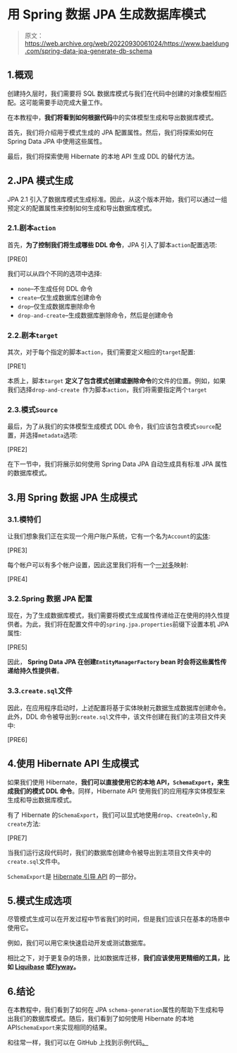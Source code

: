 # 用 Spring 数据 JPA 生成数据库模式

> 原文：<https://web.archive.org/web/20220930061024/https://www.baeldung.com/spring-data-jpa-generate-db-schema>

## 1.概观

创建持久层时，我们需要将 SQL 数据库模式与我们在代码中创建的对象模型相匹配。这可能需要手动完成大量工作。

在本教程中，**我们将看到如何根据代码**中的实体模型生成和导出数据库模式。

首先，我们将介绍用于模式生成的 JPA 配置属性。然后，我们将探索如何在 Spring Data JPA 中使用这些属性。

最后，我们将探索使用 Hibernate 的本地 API 生成 DDL 的替代方法。

## 2.JPA 模式生成

JPA 2.1 引入了数据库模式生成标准。因此，从这个版本开始，我们可以通过一组预定义的配置属性来控制如何生成和导出数据库模式。

### 2.1.剧本`action`

首先，**为了控制我们将生成哪些 DDL 命令**，JPA 引入了脚本`action`配置选项:

[PRE0]

我们可以从四个不同的选项中选择:

*   `none`–不生成任何 DDL 命令
*   `create`–仅生成数据库创建命令
*   `drop`–仅生成数据库删除命令
*   `drop-and-create`–生成数据库删除命令，然后是创建命令

### 2.2.剧本`target`

其次，对于每个指定的脚本`action`，我们需要定义相应的`target`配置:

[PRE1]

本质上，脚本`target` **定义了包含模式创建或删除命令**的文件的位置。例如，如果我们选择`drop-and-create `作为脚本`action`，我们将需要指定两个`target`

### 2.3.模式`Source`

最后，为了从我们的实体模型生成模式 DDL 命令，我们应该包含模式`source`配置，并选择`metadata`选项:

[PRE2]

在下一节中，我们将展示如何使用 Spring Data JPA 自动生成具有标准 JPA 属性的数据库模式。

## 3.用 Spring 数据 JPA 生成模式

### 3.1.模特们

让我们想象我们正在实现一个用户账户系统，它有一个名为`Account`的[实体](/web/20220627081244/https://www.baeldung.com/jpa-entities):

[PRE3]

每个帐户可以有多个帐户设置，因此这里我们将有一个[一对多](/web/20220627081244/https://www.baeldung.com/hibernate-one-to-many)映射:

[PRE4]

### 3.2.Spring 数据 JPA 配置

现在，为了生成数据库模式，我们需要将模式生成属性传递给正在使用的持久性提供者。为此，我们将在配置文件中的`spring.jpa.properties`前缀下设置本机 JPA 属性:

[PRE5]

因此， **Spring Data JPA 在创建`EntityManagerFactory` bean 时会将这些属性传递给持久性提供者**。

### 3.3.`create.sql`文件

因此，在应用程序启动时，上述配置将基于实体映射元数据生成数据库创建命令。此外，DDL 命令被导出到`create.sql`文件中，该文件创建在我们的主项目文件夹中:

[PRE6]

## 4.使用 Hibernate API 生成模式

如果我们使用 Hibernate，**我们可以直接使用它的本地 API，`SchemaExport`，来生成我们的模式 DDL 命令**。同样，Hibernate API 使用我们的应用程序实体模型来生成和导出数据库模式。

有了 Hibernate 的`SchemaExport`，我们可以显式地使用`drop`、`createOnly,`和`create`方法:

[PRE7]

当我们运行这段代码时，我们的数据库创建命令被导出到主项目文件夹中的`create.sql`文件中。

`SchemaExport`是 [Hibernate 引导 API](/web/20220627081244/https://www.baeldung.com/hibernate-5-bootstrapping-api) 的一部分。

## 5.模式生成选项

尽管模式生成可以在开发过程中节省我们的时间，但是我们应该只在基本的场景中使用它。

例如，我们可以用它来快速启动开发或测试数据库。

相比之下，对于更复杂的场景，比如数据库迁移，**我们应该使用更精细的工具，比如 [Liquibase](/web/20220627081244/https://www.baeldung.com/liquibase-refactor-schema-of-java-app) 或[Flyway](/web/20220627081244/https://www.baeldung.com/database-migrations-with-flyway)。**

## 6.结论

在本教程中，我们看到了如何在 JPA `schema-generation`属性的帮助下生成和导出我们的数据库模式。随后，我们看到了如何使用 Hibernate 的本地 API`SchemaExport`来实现相同的结果。

和往常一样，我们可以在 GitHub 上找到示例代码[。](https://web.archive.org/web/20220627081244/https://github.com/eugenp/tutorials/tree/master/persistence-modules/spring-data-jpa-crud-2)
